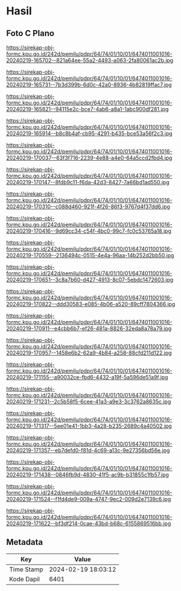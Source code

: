 # Hasil

## Foto C Plano

https://sirekap-obj-formc.kpu.go.id/242d/pemilu/pdpr/64/74/01/10/01/6474011001016-20240219-165702--821a64ee-55a2-4493-a063-2fa80061ac2b.jpg

https://sirekap-obj-formc.kpu.go.id/242d/pemilu/pdpr/64/74/01/10/01/6474011001016-20240219-165731--7b3d399b-6d0c-42a0-8936-4b82819ffac7.jpg

https://sirekap-obj-formc.kpu.go.id/242d/pemilu/pdpr/64/74/01/10/01/6474011001016-20240219-165821--94115e2c-bce7-4ab6-a8a1-1abc900df281.jpg

https://sirekap-obj-formc.kpu.go.id/242d/pemilu/pdpr/64/74/01/10/01/6474011001016-20240219-165914--b8c8b4af-cb95-4291-b435-bce53a56f2c3.jpg

https://sirekap-obj-formc.kpu.go.id/242d/pemilu/pdpr/64/74/01/10/01/6474011001016-20240219-170037--63f3f716-2239-4e88-a4e0-64a5ccd2fbd4.jpg

https://sirekap-obj-formc.kpu.go.id/242d/pemilu/pdpr/64/74/01/10/01/6474011001016-20240219-170147--8fdb9c11-f6da-42d3-8427-7a66bd1ad550.jpg

https://sirekap-obj-formc.kpu.go.id/242d/pemilu/pdpr/64/74/01/10/01/6474011001016-20240219-170310--c088d460-921f-4f26-86f3-9767d4f37dd6.jpg

https://sirekap-obj-formc.kpu.go.id/242d/pemilu/pdpr/64/74/01/10/01/6474011001016-20240219-170416--9d69cc34-c54f-4bc0-99c7-fc0c53765a18.jpg

https://sirekap-obj-formc.kpu.go.id/242d/pemilu/pdpr/64/74/01/10/01/6474011001016-20240219-170559--2136494c-0515-4e4a-96aa-14b252d2bb50.jpg

https://sirekap-obj-formc.kpu.go.id/242d/pemilu/pdpr/64/74/01/10/01/6474011001016-20240219-170651--3c8a7b60-d427-4913-8c07-5ebdc1472603.jpg

https://sirekap-obj-formc.kpu.go.id/242d/pemilu/pdpr/64/74/01/10/01/6474011001016-20240219-170822--ddd30583-e085-4b06-a520-89cff7804366.jpg

https://sirekap-obj-formc.kpu.go.id/242d/pemilu/pdpr/64/74/01/10/01/6474011001016-20240219-170911--e4cbb6b7-ef26-481a-8826-32eda8a78a79.jpg

https://sirekap-obj-formc.kpu.go.id/242d/pemilu/pdpr/64/74/01/10/01/6474011001016-20240219-170957--1458e6b2-62a9-4b84-a258-88cfd211d122.jpg

https://sirekap-obj-formc.kpu.go.id/242d/pemilu/pdpr/64/74/01/10/01/6474011001016-20240219-171155--a90032ce-fbd6-4432-a19f-5a596de51a9f.jpg

https://sirekap-obj-formc.kpu.go.id/242d/pemilu/pdpr/64/74/01/10/01/6474011001016-20240219-171231--2c5b58f5-6cee-41a3-a9e3-3c3762a8635c.jpg

https://sirekap-obj-formc.kpu.go.id/242d/pemilu/pdpr/64/74/01/10/01/6474011001016-20240219-171317--5ee01e41-1bb3-4a28-b235-2689c4a40502.jpg

https://sirekap-obj-formc.kpu.go.id/242d/pemilu/pdpr/64/74/01/10/01/6474011001016-20240219-171357--eb7defd0-f81d-4c69-a13c-9e27356bd56e.jpg

https://sirekap-obj-formc.kpu.go.id/242d/pemilu/pdpr/64/74/01/10/01/6474011001016-20240219-171438--0846fb9d-4830-41f5-ac9b-b31855c1fb57.jpg

https://sirekap-obj-formc.kpu.go.id/242d/pemilu/pdpr/64/74/01/10/01/6474011001016-20240219-171524--f1fd4de9-009a-4747-9ec2-009d2e7139c6.jpg

https://sirekap-obj-formc.kpu.go.id/242d/pemilu/pdpr/64/74/01/10/01/6474011001016-20240219-171622--bf3df214-0cae-43bd-b68c-6155869516bb.jpg


## Metadata

| Key        | Value               |
| ---------- | ------------------- |
| Time Stamp | 2024-02-19 18:03:12 |
| Kode Dapil | 6401                |



